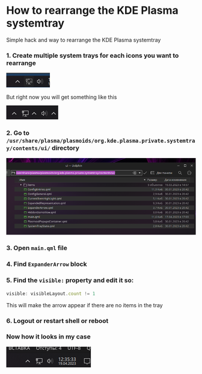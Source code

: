# How to rearrange the KDE Plasma systemtray
Simple hack and way to rearrange the KDE Plasma systemtray

### 1. Create multiple system trays for each icons you want to rearrange

![](screenshots/1.png)

But right now you will get something like this

![](screenshots/3.png)

### 2. Go to `/usr/share/plasma/plasmoids/org.kde.plasma.private.systemtray/contents/ui/` directory

![](screenshots/2.png)

### 3. Open `main.qml` file

### 4. Find `ExpanderArrow` block

### 5. Find the `visible:` property and edit it so:

```qml
visible: visibleLayout.count != 1
```

This will make the arrow appear if there are no items in the tray

### 6. Logout or restart shell or reboot

### Now how it looks in my case

![](screenshots/4.png)
